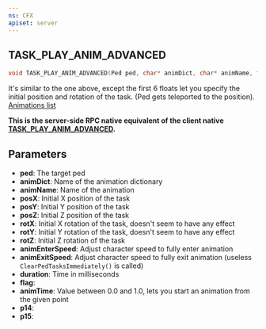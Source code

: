 ```yaml
---
ns: CFX
apiset: server
---
```

## TASK_PLAY_ANIM_ADVANCED

```c
void TASK_PLAY_ANIM_ADVANCED(Ped ped, char* animDict, char* animName, float posX, float posY, float posZ, float rotX, float rotY, float rotZ, float animEnterSpeed, float animExitSpeed, int duration, Any flag, float animTime, Any p14, Any p15);
```

It's similar to the one above, except the first 6 floats let you specify the initial position and rotation of the task. (Ped gets teleported to the position).
[Animations list](https://alexguirre.github.io/animations-list/)

**This is the server-side RPC native equivalent of the client native [TASK\_PLAY\_ANIM\_ADVANCED](?_0x83CDB10EA29B370B).**

## Parameters
* **ped**: The target ped
* **animDict**: Name of the animation dictionary
* **animName**: Name of the animation
* **posX**: Initial X position of the task
* **posY**: Initial Y position of the task
* **posZ**: Initial Z position of the task
* **rotX**: Initial X rotation of the task, doesn't seem to have any effect
* **rotY**: Initial Y rotation of the task, doesn't seem to have any effect
* **rotZ**: Initial Z rotation of the task
* **animEnterSpeed**: Adjust character speed to fully enter animation
* **animExitSpeed**: Adjust character speed to fully exit animation (useless `ClearPedTasksImmediately()` is called)
* **duration**: Time in milliseconds
* **flag**: 
* **animTime**: Value between 0.0 and 1.0, lets you start an animation from the given point
* **p14**: 
* **p15**: 

